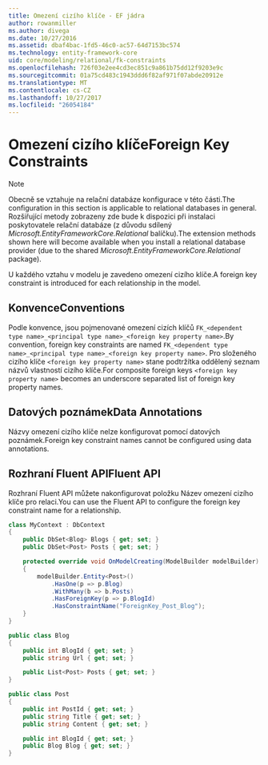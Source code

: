 ```yaml
---
title: Omezení cizího klíče - EF jádra
author: rowanmiller
ms.author: divega
ms.date: 10/27/2016
ms.assetid: dbaf4bac-1fd5-46c0-ac57-64d7153bc574
ms.technology: entity-framework-core
uid: core/modeling/relational/fk-constraints
ms.openlocfilehash: 726f03e2ee4cd3ec851c9a861b75dd12f9203e9c
ms.sourcegitcommit: 01a75cd483c1943ddd6f82af971f07abde20912e
ms.translationtype: MT
ms.contentlocale: cs-CZ
ms.lasthandoff: 10/27/2017
ms.locfileid: "26054184"
---
```

# <a name="foreign-key-constraints"></a><span data-ttu-id="55166-102">Omezení cizího klíče</span><span class="sxs-lookup"><span data-stu-id="55166-102">Foreign Key Constraints</span></span>

> [!NOTE]  
> <span data-ttu-id="55166-103">Obecně se vztahuje na relační databáze konfigurace v této části.</span><span class="sxs-lookup"><span data-stu-id="55166-103">The configuration in this section is applicable to relational databases in general.</span></span> <span data-ttu-id="55166-104">Rozšiřující metody zobrazeny zde bude k dispozici při instalaci poskytovatele relační databáze (z důvodu sdílený *Microsoft.EntityFrameworkCore.Relational* balíčku).</span><span class="sxs-lookup"><span data-stu-id="55166-104">The extension methods shown here will become available when you install a relational database provider (due to the shared *Microsoft.EntityFrameworkCore.Relational* package).</span></span>

<span data-ttu-id="55166-105">U každého vztahu v modelu je zavedeno omezení cizího klíče.</span><span class="sxs-lookup"><span data-stu-id="55166-105">A foreign key constraint is introduced for each relationship in the model.</span></span>

## <a name="conventions"></a><span data-ttu-id="55166-106">Konvence</span><span class="sxs-lookup"><span data-stu-id="55166-106">Conventions</span></span>

<span data-ttu-id="55166-107">Podle konvence, jsou pojmenované omezení cizích klíčů `FK_<dependent type name>_<principal type name>_<foreign key property name>`.</span><span class="sxs-lookup"><span data-stu-id="55166-107">By convention, foreign key constraints are named `FK_<dependent type name>_<principal type name>_<foreign key property name>`.</span></span> <span data-ttu-id="55166-108">Pro složeného cizího klíče `<foreign key property name>` stane podtržítka oddělený seznam názvů vlastností cizího klíče.</span><span class="sxs-lookup"><span data-stu-id="55166-108">For composite foreign keys `<foreign key property name>` becomes an underscore separated list of foreign key property names.</span></span>

## <a name="data-annotations"></a><span data-ttu-id="55166-109">Datových poznámek</span><span class="sxs-lookup"><span data-stu-id="55166-109">Data Annotations</span></span>

<span data-ttu-id="55166-110">Názvy omezení cizího klíče nelze konfigurovat pomocí datových poznámek.</span><span class="sxs-lookup"><span data-stu-id="55166-110">Foreign key constraint names cannot be configured using data annotations.</span></span>

## <a name="fluent-api"></a><span data-ttu-id="55166-111">Rozhraní Fluent API</span><span class="sxs-lookup"><span data-stu-id="55166-111">Fluent API</span></span>

<span data-ttu-id="55166-112">Rozhraní Fluent API můžete nakonfigurovat položku Název omezení cizího klíče pro relaci.</span><span class="sxs-lookup"><span data-stu-id="55166-112">You can use the Fluent API to configure the foreign key constraint name for a relationship.</span></span>

<!-- [!code-csharp[Main](samples/core/relational/Modeling/FluentAPI/Samples/Relational/RelationshipConstraintName.cs?highlight=12)] -->
``` csharp
class MyContext : DbContext
{
    public DbSet<Blog> Blogs { get; set; }
    public DbSet<Post> Posts { get; set; }

    protected override void OnModelCreating(ModelBuilder modelBuilder)
    {
        modelBuilder.Entity<Post>()
            .HasOne(p => p.Blog)
            .WithMany(b => b.Posts)
            .HasForeignKey(p => p.BlogId)
            .HasConstraintName("ForeignKey_Post_Blog");
    }
}

public class Blog
{
    public int BlogId { get; set; }
    public string Url { get; set; }

    public List<Post> Posts { get; set; }
}

public class Post
{
    public int PostId { get; set; }
    public string Title { get; set; }
    public string Content { get; set; }

    public int BlogId { get; set; }
    public Blog Blog { get; set; }
}
```
